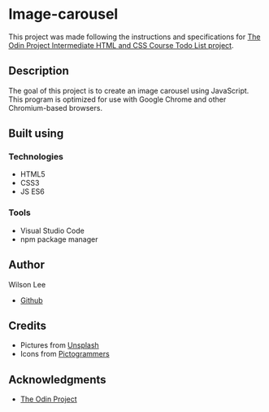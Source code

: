 # Image-carousel

This project was made following the instructions and specifications for [The Odin Project Intermediate HTML and CSS Course Todo List project](https://www.theodinproject.com/lessons/node-path-javascript-restaurant-page).

## Description

The goal of this project is to create an image carousel using JavaScript. This program is optimized for use with Google Chrome and other Chromium-based browsers.

## Built using

### Technologies

- HTML5
- CSS3
- JS ES6

### Tools

- Visual Studio Code
- npm package manager

## Author

Wilson Lee
- [Github](https://github.com/estercade/)

## Credits
- Pictures from [Unsplash](https://unsplash.com/)
- Icons from [Pictogrammers](https://pictogrammers.com/)

## Acknowledgments

* [The Odin Project](https://www.theodinproject.com/)